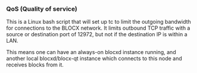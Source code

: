 ### QoS (Quality of service)

This is a Linux bash script that will set up tc to limit the outgoing bandwidth for connections to the BLOCX network. It limits outbound TCP traffic with a source or destination port of 12972, but not if the destination IP is within a LAN.

This means one can have an always-on blocxd instance running, and another local blocxd/blocx-qt instance which connects to this node and receives blocks from it.
